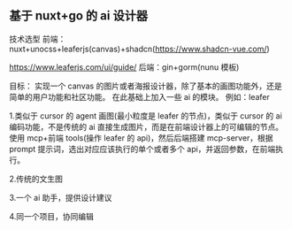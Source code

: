 ## 基于 nuxt+go 的 ai 设计器

技术选型
前端：nuxt+unocss+leaferjs(canvas)+shadcn(https://www.shadcn-vue.com/)

<!-- +arco(组件库) -->

https://www.leaferjs.com/ui/guide/
后端：gin+gorm(nunu 模板)

目标：
实现一个 canvas 的图片或者海报设计器，除了基本的画图功能外，还是简单的用户功能和社区功能。
在此基础上加入一些 ai 的模块。
例如：leafer

1.类似于 cursor 的 agent 画图(最小粒度是 leafer 的节点)，类似于 cursor 的 ai 编码功能，不是传统的 ai 直接生成图片，而是在前端设计器上的可编辑的节点。使用 mcp+前端 tools(操作 leafer 的 api)，然后后端搭建 mcp-server，根据 prompt 提示词，选出对应应该执行的单个或者多个 api，并返回参数，在前端执行。

2.传统的文生图

3.一个 ai 助手，提供设计建议

4.同一个项目，协同编辑
